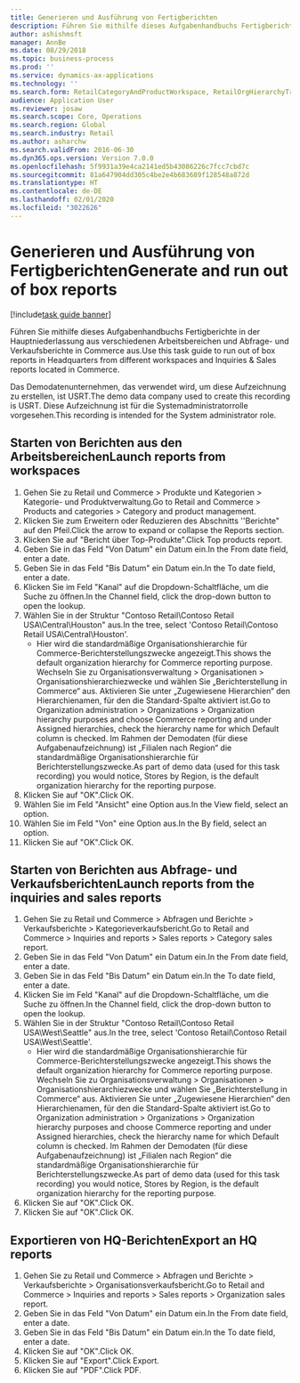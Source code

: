 ```yaml
---
title: Generieren und Ausführung von Fertigberichten
description: Führen Sie mithilfe dieses Aufgabenhandbuchs Fertigberichte in der Hauptniederlassung aus verschiedenen Arbeitsbereichen und Abfrage- und Verkaufsberichte in Commerce aus.
author: ashishmsft
manager: AnnBe
ms.date: 08/29/2018
ms.topic: business-process
ms.prod: ''
ms.service: dynamics-ax-applications
ms.technology: ''
ms.search.form: RetailCategoryAndProductWorkspace, RetailOrgHierarchyTreeLookup, SrsReportViewerForm
audience: Application User
ms.reviewer: josaw
ms.search.scope: Core, Operations
ms.search.region: Global
ms.search.industry: Retail
ms.author: asharchw
ms.search.validFrom: 2016-06-30
ms.dyn365.ops.version: Version 7.0.0
ms.openlocfilehash: 5f9931a39e4ca2141ed5b43086226c7fcc7cbd7c
ms.sourcegitcommit: 81a647904dd305c4be2e4b683689f128548a872d
ms.translationtype: HT
ms.contentlocale: de-DE
ms.lasthandoff: 02/01/2020
ms.locfileid: "3022626"
---
```

# <a name="generate-and-run-out-of-box-reports"></a><span data-ttu-id="a4bee-103">Generieren und Ausführung von Fertigberichten</span><span class="sxs-lookup"><span data-stu-id="a4bee-103">Generate and run out of box reports</span></span>

[!include[task guide banner](../includes/task-guide-banner.md)]

<span data-ttu-id="a4bee-104">Führen Sie mithilfe dieses Aufgabenhandbuchs Fertigberichte in der Hauptniederlassung aus verschiedenen Arbeitsbereichen und Abfrage- und Verkaufsberichte in Commerce aus.</span><span class="sxs-lookup"><span data-stu-id="a4bee-104">Use this task guide to run out of box reports in Headquarters from different workspaces and Inquiries & Sales reports located in Commerce.</span></span>

<span data-ttu-id="a4bee-105">Das Demodatenunternehmen, das verwendet wird, um diese Aufzeichnung zu erstellen, ist USRT.</span><span class="sxs-lookup"><span data-stu-id="a4bee-105">The demo data company used to create this recording is USRT.</span></span> <span data-ttu-id="a4bee-106">Diese Aufzeichnung ist für die Systemadministratorrolle vorgesehen.</span><span class="sxs-lookup"><span data-stu-id="a4bee-106">This recording is intended for the System administrator role.</span></span>

## <a name="launch-reports-from-workspaces"></a><span data-ttu-id="a4bee-107">Starten von Berichten aus den Arbeitsbereichen</span><span class="sxs-lookup"><span data-stu-id="a4bee-107">Launch reports from workspaces</span></span>
1. <span data-ttu-id="a4bee-108">Gehen Sie zu Retail und Commerce > Produkte und Kategorien > Kategorie- und Produktverwaltung.</span><span class="sxs-lookup"><span data-stu-id="a4bee-108">Go to Retail and Commerce > Products and categories > Category and product management.</span></span>
2. <span data-ttu-id="a4bee-109">Klicken Sie zum Erweitern oder Reduzieren des Abschnitts ''Berichte" auf den Pfeil.</span><span class="sxs-lookup"><span data-stu-id="a4bee-109">Click the arrow to expand or collapse the Reports section.</span></span>
3. <span data-ttu-id="a4bee-110">Klicken Sie auf "Bericht über Top-Produkte".</span><span class="sxs-lookup"><span data-stu-id="a4bee-110">Click Top products report.</span></span>
4. <span data-ttu-id="a4bee-111">Geben Sie in das Feld "Von Datum" ein Datum ein.</span><span class="sxs-lookup"><span data-stu-id="a4bee-111">In the From date field, enter a date.</span></span>
5. <span data-ttu-id="a4bee-112">Geben Sie in das Feld "Bis Datum" ein Datum ein.</span><span class="sxs-lookup"><span data-stu-id="a4bee-112">In the To date field, enter a date.</span></span>
6. <span data-ttu-id="a4bee-113">Klicken Sie im Feld "Kanal" auf die Dropdown-Schaltfläche, um die Suche zu öffnen.</span><span class="sxs-lookup"><span data-stu-id="a4bee-113">In the Channel field, click the drop-down button to open the lookup.</span></span>
7. <span data-ttu-id="a4bee-114">Wählen Sie in der Struktur "Contoso Retail\Contoso Retail USA\Central\Houston" aus.</span><span class="sxs-lookup"><span data-stu-id="a4bee-114">In the tree, select 'Contoso Retail\Contoso Retail USA\Central\Houston'.</span></span>
    * <span data-ttu-id="a4bee-115">Hier wird die standardmäßige Organisationshierarchie für Commerce-Berichterstellungszwecke angezeigt.</span><span class="sxs-lookup"><span data-stu-id="a4bee-115">This shows the default organization hierarchy for Commerce reporting purpose.</span></span>   <span data-ttu-id="a4bee-116">Wechseln Sie zu Organisationsverwaltung > Organisationen > Organisationshierarchiezwecke und wählen Sie „Berichterstellung in Commerce“ aus. Aktivieren Sie unter „Zugewiesene Hierarchien“ den Hierarchienamen, für den die Standard-Spalte aktiviert ist.</span><span class="sxs-lookup"><span data-stu-id="a4bee-116">Go to Organization administration > Organizations > Organization hierarchy purposes and choose Commerce reporting and under Assigned hierarchies, check the hierarchy name for which Default column is checked.</span></span> <span data-ttu-id="a4bee-117">Im Rahmen der Demodaten (für diese Aufgabenaufzeichnung) ist „Filialen nach Region“ die standardmäßige Organisationshierarchie für Berichterstellungszwecke.</span><span class="sxs-lookup"><span data-stu-id="a4bee-117">As part of demo data (used for this task recording) you would notice, Stores by Region, is the default organization hierarchy for the reporting purpose.</span></span>     
8. <span data-ttu-id="a4bee-118">Klicken Sie auf "OK".</span><span class="sxs-lookup"><span data-stu-id="a4bee-118">Click OK.</span></span>
9. <span data-ttu-id="a4bee-119">Wählen Sie im Feld "Ansicht" eine Option aus.</span><span class="sxs-lookup"><span data-stu-id="a4bee-119">In the View field, select an option.</span></span>
10. <span data-ttu-id="a4bee-120">Wählen Sie im Feld "Von" eine Option aus.</span><span class="sxs-lookup"><span data-stu-id="a4bee-120">In the By field, select an option.</span></span>
11. <span data-ttu-id="a4bee-121">Klicken Sie auf "OK".</span><span class="sxs-lookup"><span data-stu-id="a4bee-121">Click OK.</span></span>

## <a name="launch-reports-from-the-inquiries-and-sales-reports"></a><span data-ttu-id="a4bee-122">Starten von Berichten aus Abfrage- und Verkaufsberichten</span><span class="sxs-lookup"><span data-stu-id="a4bee-122">Launch reports from the inquiries and sales reports</span></span>
1. <span data-ttu-id="a4bee-123">Gehen Sie zu Retail und Commerce > Abfragen und Berichte > Verkaufsberichte > Kategorieverkaufsbericht.</span><span class="sxs-lookup"><span data-stu-id="a4bee-123">Go to Retail and Commerce > Inquiries and reports > Sales reports > Category sales report.</span></span>
2. <span data-ttu-id="a4bee-124">Geben Sie in das Feld "Von Datum" ein Datum ein.</span><span class="sxs-lookup"><span data-stu-id="a4bee-124">In the From date field, enter a date.</span></span>
3. <span data-ttu-id="a4bee-125">Geben Sie in das Feld "Bis Datum" ein Datum ein.</span><span class="sxs-lookup"><span data-stu-id="a4bee-125">In the To date field, enter a date.</span></span>
4. <span data-ttu-id="a4bee-126">Klicken Sie im Feld "Kanal" auf die Dropdown-Schaltfläche, um die Suche zu öffnen.</span><span class="sxs-lookup"><span data-stu-id="a4bee-126">In the Channel field, click the drop-down button to open the lookup.</span></span>
5. <span data-ttu-id="a4bee-127">Wählen Sie in der Struktur "Contoso Retail\Contoso Retail USA\West\Seattle" aus.</span><span class="sxs-lookup"><span data-stu-id="a4bee-127">In the tree, select 'Contoso Retail\Contoso Retail USA\West\Seattle'.</span></span>
    * <span data-ttu-id="a4bee-128">Hier wird die standardmäßige Organisationshierarchie für Commerce-Berichterstellungszwecke angezeigt.</span><span class="sxs-lookup"><span data-stu-id="a4bee-128">This shows the default organization hierarchy for Commerce reporting purpose.</span></span> <span data-ttu-id="a4bee-129">Wechseln Sie zu Organisationsverwaltung > Organisationen > Organisationshierarchiezwecke und wählen Sie „Berichterstellung in Commerce“ aus. Aktivieren Sie unter „Zugewiesene Hierarchien“ den Hierarchienamen, für den die Standard-Spalte aktiviert ist.</span><span class="sxs-lookup"><span data-stu-id="a4bee-129">Go to Organization administration > Organizations > Organization hierarchy purposes and choose Commerce reporting and under Assigned hierarchies, check the hierarchy name for which Default column is checked.</span></span> <span data-ttu-id="a4bee-130">Im Rahmen der Demodaten (für diese Aufgabenaufzeichnung) ist „Filialen nach Region“ die standardmäßige Organisationshierarchie für Berichterstellungszwecke.</span><span class="sxs-lookup"><span data-stu-id="a4bee-130">As part of demo data (used for this task recording) you would notice, Stores by Region, is the default organization hierarchy for the reporting purpose.</span></span>     
6. <span data-ttu-id="a4bee-131">Klicken Sie auf "OK".</span><span class="sxs-lookup"><span data-stu-id="a4bee-131">Click OK.</span></span>
7. <span data-ttu-id="a4bee-132">Klicken Sie auf "OK".</span><span class="sxs-lookup"><span data-stu-id="a4bee-132">Click OK.</span></span>

## <a name="export-an-hq-reports"></a><span data-ttu-id="a4bee-133">Exportieren von HQ-Berichten</span><span class="sxs-lookup"><span data-stu-id="a4bee-133">Export an HQ reports</span></span>
1. <span data-ttu-id="a4bee-134">Gehen Sie zu Retail und Commerce > Abfragen und Berichte > Verkaufsberichte > Organisationsverkaufsbericht.</span><span class="sxs-lookup"><span data-stu-id="a4bee-134">Go to Retail and Commerce > Inquiries and reports > Sales reports > Organization sales report.</span></span>
2. <span data-ttu-id="a4bee-135">Geben Sie in das Feld "Von Datum" ein Datum ein.</span><span class="sxs-lookup"><span data-stu-id="a4bee-135">In the From date field, enter a date.</span></span>
3. <span data-ttu-id="a4bee-136">Geben Sie in das Feld "Bis Datum" ein Datum ein.</span><span class="sxs-lookup"><span data-stu-id="a4bee-136">In the To date field, enter a date.</span></span>
4. <span data-ttu-id="a4bee-137">Klicken Sie auf "OK".</span><span class="sxs-lookup"><span data-stu-id="a4bee-137">Click OK.</span></span>
5. <span data-ttu-id="a4bee-138">Klicken Sie auf "Export".</span><span class="sxs-lookup"><span data-stu-id="a4bee-138">Click Export.</span></span>
6. <span data-ttu-id="a4bee-139">Klicken Sie auf "PDF".</span><span class="sxs-lookup"><span data-stu-id="a4bee-139">Click PDF.</span></span>

